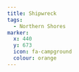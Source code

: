 ```yaml
---
title: Shipwreck
tags:
  - Northern Shores
marker:
  x: 440
  y: 673
  icon: fa-campground
  colour: orange
---
```

